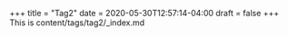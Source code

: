 +++
title = "Tag2"
date = 2020-05-30T12:57:14-04:00
draft = false
+++
This is content/tags/tag2/_index.md
